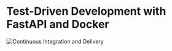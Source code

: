 # Test-Driven Development with FastAPI and Docker

![Continuous Integration and Delivery](https://github.com/mok-see/fastapi-tdd-docker/workflows/Continuous%20Integration%20and%20Delivery/badge.svg?branch=main)